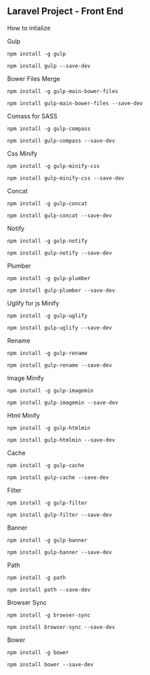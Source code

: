 ## Laravel Project - Front End

How to intialize

Gulp

```
npm install -g gulp

npm install gulp --save-dev
```

Bower Files Merge

```
npm install -g gulp-main-bower-files

npm install gulp-main-bower-files --save-dev
```

Comass for SASS

```
npm install -g gulp-compass

npm install gulp-compass --save-dev
```

Css Minify

```
npm install -g gulp-minify-css

npm install gulp-minify-css --save-dev
```

Concat

```
npm install -g gulp-concat

npm install gulp-concat --save-dev
```

Notify

```
npm install -g gulp-notify

npm install gulp-notify --save-dev
```

Plumber

```
npm install -g gulp-plumber

npm install gulp-plumber --save-dev
```

Uglify for js Minify

```
npm install -g gulp-uglify

npm install gulp-uglify --save-dev
```

Rename

```
npm install -g gulp-rename

npm install gulp-rename --save-dev
```

Image Minify

```
npm install -g gulp-imagemin

npm install gulp-imagemin --save-dev
```

Html Minify

```
npm install -g gulp-htmlmin

npm install gulp-htmlmin --save-dev
```

Cache

```
npm install -g gulp-cache

npm install gulp-cache --save-dev
```

Filter

```
npm install -g gulp-filter

npm install gulp-filter --save-dev
```

Banner

```
npm install -g gulp-banner

npm install gulp-banner --save-dev
```

Path

```
npm install -g path

npm install path --save-dev
```

Browser Sync
```
npm install -g browser-sync

npm install browser-sync --save-dev
```

Bower 
```
npm install -g bower

npm install bower --save-dev
```
